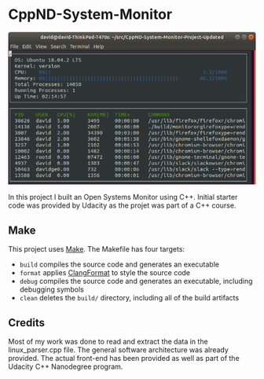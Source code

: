 # CppND-System-Monitor
![System Monitor](images/monitor.png)

In this project I built an Open Systems Monitor using C++. Initial starter code was provided by Udacity as the projet was part of a C++ course.


## Make
This project uses [Make](https://www.gnu.org/software/make/). The Makefile has four targets:
* `build` compiles the source code and generates an executable
* `format` applies [ClangFormat](https://clang.llvm.org/docs/ClangFormat.html) to style the source code
* `debug` compiles the source code and generates an executable, including debugging symbols
* `clean` deletes the `build/` directory, including all of the build artifacts

## Credits 
Most of my work was done to read and extract the data in the linux_parser.cpp file. The general software architecture was already provided. The actual front-end has been provided as well as part of the Udacity C++ Nanodegree program. 
